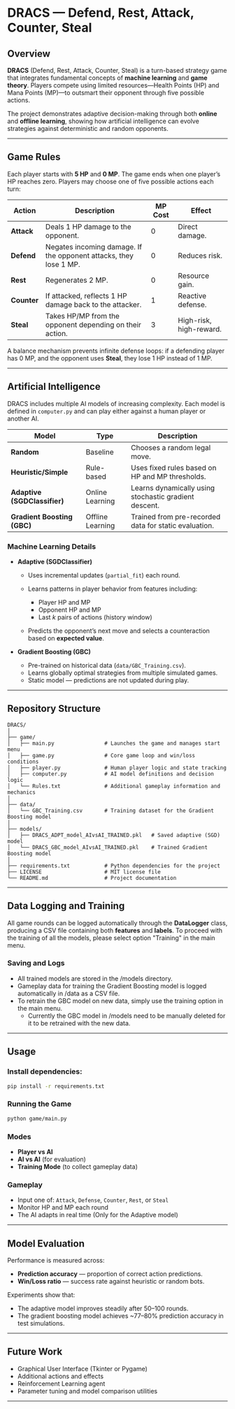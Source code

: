 # DRACS — Defend, Rest, Attack, Counter, Steal

## Overview

**DRACS** (Defend, Rest, Attack, Counter, Steal) is a turn-based strategy game that integrates fundamental concepts of **machine learning** and **game theory**.
Players compete using limited resources—Health Points (HP) and Mana Points (MP)—to outsmart their opponent through five possible actions.

The project demonstrates adaptive decision-making through both **online** and **offline learning**, showing how artificial intelligence can evolve strategies against deterministic and random opponents.

---

## Game Rules

Each player starts with **5 HP** and **0 MP**. The game ends when one player’s HP reaches zero.
Players may choose one of five possible actions each turn:

| Action      | Description                                                       | MP Cost | Effect                  |
| ----------- | ----------------------------------------------------------------- | ------- | ----------------------- |
| **Attack**  | Deals 1 HP damage to the opponent.                                | 0       | Direct damage.          |
| **Defend**  | Negates incoming damage. If the opponent attacks, they lose 1 MP. | 0       | Reduces risk.           |
| **Rest**    | Regenerates 2 MP.                                                 | 0       | Resource gain.          |
| **Counter** | If attacked, reflects 1 HP damage back to the attacker.           | 1       | Reactive defense.       |
| **Steal**   | Takes HP/MP from the opponent depending on their action.          | 3       | High-risk, high-reward. |

A balance mechanism prevents infinite defense loops: if a defending player has 0 MP, and the opponent uses **Steal**, they lose 1 HP instead of 1 MP.

---

## Artificial Intelligence

DRACS includes multiple AI models of increasing complexity.
Each model is defined in `computer.py` and can play either against a human player or another AI.

| Model                        | Type             | Description                                           |
| ---------------------------- | ---------------- | ----------------------------------------------------- |
| **Random**                   | Baseline         | Chooses a random legal move.                          |
| **Heuristic/Simple**         | Rule-based       | Uses fixed rules based on HP and MP thresholds.       |
| **Adaptive (SGDClassifier)** | Online Learning  | Learns dynamically using stochastic gradient descent. |
| **Gradient Boosting (GBC)**  | Offline Learning | Trained from pre-recorded data for static evaluation. |

### Machine Learning Details

* **Adaptive (SGDClassifier)**

  * Uses incremental updates (`partial_fit`) each round.
  * Learns patterns in player behavior from features including:

    * Player HP and MP
    * Opponent HP and MP
    * Last *k* pairs of actions (history window)
  * Predicts the opponent’s next move and selects a counteraction based on **expected value**.

* **Gradient Boosting (GBC)**

  * Pre-trained on historical data (`data/GBC_Training.csv`).
  * Learns globally optimal strategies from multiple simulated games.
  * Static model — predictions are not updated during play.

---

## Repository Structure

```
DRACS/
│
├── game/
│   ├── main.py                # Launches the game and manages start menu
│   ├── game.py                # Core game loop and win/loss conditions
│   ├── player.py              # Human player logic and state tracking
│   ├── computer.py            # AI model definitions and decision logic
│   └── Rules.txt              # Additional gameplay information and mechanics
│
├── data/
│   └── GBC_Training.csv       # Training dataset for the Gradient Boosting model
│
├── models/
│   ├── DRACS_ADPT_model_AIvsAI_TRAINED.pkl   # Saved adaptive (SGD) model
│   └── DRACS_GBC_model_AIvsAI_TRAINED.pkl    # Trained Gradient Boosting model
│
├── requirements.txt           # Python dependencies for the project
├── LICENSE                    # MIT license file
└── README.md                  # Project documentation
```

---

## Data Logging and Training

All game rounds can be logged automatically through the **DataLogger** class, producing a CSV file containing both **features** and **labels**.
To proceed with the training of all the models, please select option "Training" in the main menu.

### Saving and Logs
* All trained models are stored in the /models directory.
* Gameplay data for training the Gradient Boosting model is logged automatically in /data as a CSV file.
* To retrain the GBC model on new data, simply use the training option in the main menu.
  * Currently the GBC model in /models need to be manually deleted for it to be retrained with the new data. 

---

## Usage

### Install dependencies:

```bash
pip install -r requirements.txt
```

### Running the Game

```bash
python game/main.py
```

### Modes

* **Player vs AI**
* **AI vs AI** (for evaluation)
* **Training Mode** (to collect gameplay data)

### Gameplay

* Input one of: `Attack`, `Defense`, `Counter`, `Rest`, or `Steal`
* Monitor HP and MP each round
* The AI adapts in real time (Only for the Adaptive model)

---

## Model Evaluation

Performance is measured across:

* **Prediction accuracy** — proportion of correct action predictions.
* **Win/Loss ratio** — success rate against heuristic or random bots.

Experiments show that:

* The adaptive model improves steadily after 50–100 rounds.
* The gradient boosting model achieves ~77–80% prediction accuracy in test simulations.

---

## Future Work

* Graphical User Interface (Tkinter or Pygame)
* Additional actions and effects
* Reinforcement Learning agent
* Parameter tuning and model comparison utilities

---
